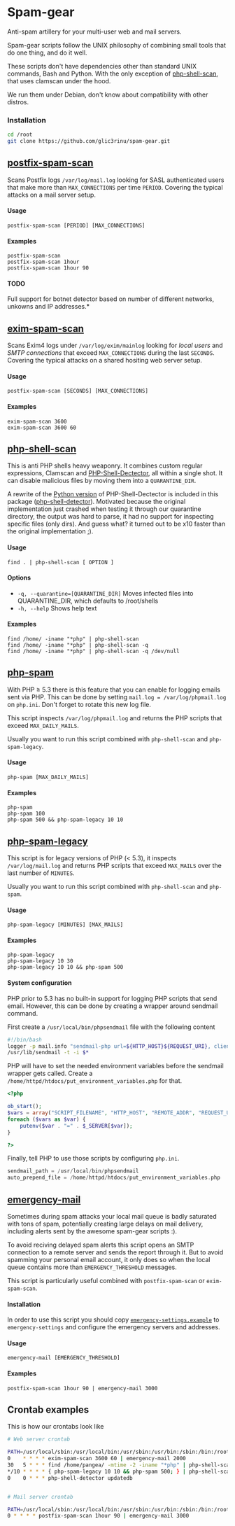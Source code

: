 # Spam-gear

Anti-spam artillery for your multi-user web and mail servers.

Spam-gear scripts follow the UNIX philosophy of combining small tools that do one thing, and do it well.

These scripts don't have dependencies other than standard UNIX commands, Bash and Python. With the only exception of [php-shell-scan](#php-shell-scan), that uses clamscan under the hood.

We run them under Debian, don't know about compatibility with other distros.


### Installation
```bash
cd /root
git clone https://github.com/glic3rinu/spam-gear.git
```

## [postfix-spam-scan](postfix-spam-scan)


Scans Postfix logs `/var/log/mail.log` looking for SASL authenticated users that make
more than `MAX_CONNECTIONS` per time `PERIOD`. Covering the typical attacks on a mail server setup.

#### Usage

    postfix-spam-scan [PERIOD] [MAX_CONNECTIONS]

#### Examples

    postfix-spam-scan
    postfix-spam-scan 1hour
    postfix-spam-scan 1hour 90

#### TODO

Full support for botnet detector based on number of different networks, unkowns and IP addresses.*


## [exim-spam-scan](exim-spam-scan)


Scans Exim4 logs under `/var/log/exim/mainlog` looking for *local users* and *SMTP connections*
that exceed `MAX_CONNECTIONS` during the last `SECONDS`. Covering the typical attacks on a shared hositing web server setup.

#### Usage

    postfix-spam-scan [SECONDS] [MAX_CONNECTIONS]

#### Examples

    exim-spam-scan 3600
    exim-spam-scan 3600 60


## [php-shell-scan](php-shell-scan)

This is anti PHP shells heavy weaponry. It combines custom regular expressions, Clamscan and [PHP-Shell-Dectector](http://www.shelldetector.com/), all within a single shot. It can disable malicious files by moving them into a `QUARANTINE_DIR`.

A rewrite of the [Python version](https://github.com/emposha/Shell-Detector) of PHP-Shell-Dectector is included in this package ([php-shell-detector](php-shell-detector)). Motivated because the original implementation just crashed when testing it through our quarantine directory, the output was hard to parse, it had no support for inspecting specific files (only dirs). And guess what? it turned out to be x10 faster than the original implementation ;).


#### Usage
    find . | php-shell-scan [ OPTION ]

#### Options
 * `-q, --quarantine=[QUARANTINE_DIR]`
    Moves infected files into QUARANTINE_DIR, which defaults to /root/shells
 * `-h, --help`
    Shows help text

#### Examples
    find /home/ -iname "*php" | php-shell-scan
    find /home/ -iname "*php" | php-shell-scan -q 
    find /home/ -iname "*php" | php-shell-scan -q /dev/null


## [php-spam](php-spam)

With PHP &ge; 5.3 there is this feature that you can enable for logging emails sent via PHP. This can be done 
by setting `mail.log = /var/log/phpmail.log` on `php.ini`. Don't forget to rotate this new log file.


This script inspects `/var/log/phpmail.log` and returns the PHP scripts that exceed `MAX_DAILY_MAILS`.

Usually you want to run this script combined with `php-shell-scan` and `php-spam-legacy`.

#### Usage

    php-spam [MAX_DAILY_MAILS]

#### Examples

    php-spam
    php-spam 100
    php-spam 500 && php-spam-legacy 10 10



## [php-spam-legacy](php-spam-legacy)

This script is for legacy versions of PHP (&lt; 5.3), it inspects `/var/log/mail.log` and returns PHP scripts that exceed `MAX_MAILS` over the last number of `MINUTES`.

Usually you want to run this script combined with `php-shell-scan` and `php-spam`.


#### Usage

    php-spam-legacy [MINUTES] [MAX_MAILS]

#### Examples

    php-spam-legacy
    php-spam-legacy 10 30
    php-spam-legacy 10 10 && php-spam 500


#### System configuration

PHP prior to 5.3 has no built-in support for logging PHP scripts that send email. However, this can be done by creating a wrapper around sendmail command.

First create a `/usr/local/bin/phpsendmail` file with the following content
```bash
#!/bin/bash
logger -p mail.info "sendmail-php url=${HTTP_HOST}${REQUEST_URI}, client=${REMOTE_ADDR}, filename=${SCRIPT_FILENAME}, uid=${UID}, user=$(whoami), args=$*"
/usr/lib/sendmail -t -i $*
```

PHP will have to set the needed environment variables before the sendmail wrapper gets called. Create a `/home/httpd/htdocs/put_environment_variables.php` for that.

```php
<?php

ob_start();
$vars = array("SCRIPT_FILENAME", "HTTP_HOST", "REMOTE_ADDR", "REQUEST_URI");
foreach ($vars as $var) {
    putenv($var . "=" . $_SERVER[$var]);
}

?>
```

Finally, tell PHP to use those scripts by configuring `php.ini`.

```php
sendmail_path = /usr/local/bin/phpsendmail
auto_prepend_file = /home/httpd/htdocs/put_environment_variables.php
```



## [emergency-mail](emergency-mail)


Sometimes during spam attacks your local mail queue is badly saturated with tons of spam, potentially creating large delays on mail delivery, including alerts sent by the awesome spam-gear scripts :).

To avoid reciving delayed spam alerts this script opens an SMTP connection to a remote server and sends the report through it. But to avoid spamming your personal email account, it only does so when the local queue contains more than `EMERGENCY_THRESHOLD` messages.


This script is particularly useful combined with `postfix-spam-scan` or `exim-spam-scan`.

#### Installation

In order to use this script you should copy [`emergency-settings.example`](emergency-settings.example) to `emergency-settings` and configure the emergency servers and addresses.


#### Usage

    emergency-mail [EMERGENCY_THRESHOLD]
    
#### Examples

    postfix-spam-scan 1hour 90 | emergency-mail 3000


## Crontab examples

This is how our crontabs look like

```bash
# Web server crontab

PATH=/usr/local/sbin:/usr/local/bin:/usr/sbin:/usr/bin:/sbin:/bin:/root/spam-gear
0    * * * * exim-spam-scan 3600 60 | emergency-mail 2000
30   5 * * * find /home/pangea/ -mtime -2 -iname "*php" | php-shell-scan -q
*/10 * * * * { php-spam-legacy 10 10 && php-spam 500; } | php-shell-scan -q
0    0 * * * php-shell-detector updatedb
```

```bash

# Mail server crontab

PATH=/usr/local/sbin:/usr/local/bin:/usr/sbin:/usr/bin:/sbin:/bin:/root/spam-gear
0 * * * * postfix-spam-scan 1hour 90 | emergency-mail 3000
```
